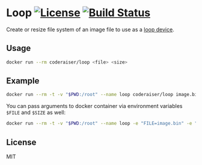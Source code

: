 # Loop [![License][LicenseIMGURL]][LicenseURL] [![Build Status][BuildStatusIMGURL]][BuildStatusURL]

[BuildStatusURL]: https://github.com/coderaiser/loop/actions?query=workflow%3A%22Node+CI%22 "Build Status"
[BuildStatusIMGURL]: https://github.com/coderaiser/loop/workflows/Node%20CI/badge.svg
[LicenseIMGURL]: https://img.shields.io/badge/license-MIT-317BF9.svg?style=flat
[LicenseURL]: https://tldrlegal.com/license/mit-license "MIT License"

Create or resize file system of an image file to use as a [loop device](https://en.wikipedia.org/wiki/Loop_device).

## Usage

```sh
docker run --rm coderaiser/loop <file> <size>
```

## Example

```sh
docker run --rm -t -v "$PWD:/root" --name loop coderaiser/loop image.bin 100M
```

You can pass arguments to docker container via environment variables `$FILE` and `$SIZE` as well:

```sh
docker run --rm -t -v "$PWD:/root" --name loop -e "FILE=image.bin" -e "SIZE=100M" coderaiser/loop
```

## License

MIT
